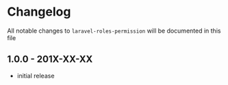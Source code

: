 # Changelog

All notable changes to `laravel-roles-permission` will be documented in this file

## 1.0.0 - 201X-XX-XX

- initial release
